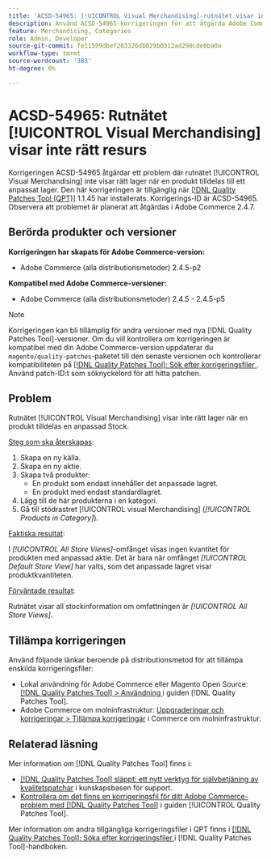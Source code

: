 ```yaml
---
title: 'ACSD-54965: [!UICONTROL Visual Merchandising]-rutnätet visar inte rätt resurs'
description: Använd ACSD-54965-korrigeringen för att åtgärda Adobe Commerce-problemet där rutnätet [!UICONTROL Visual Merchandising] inte visar rätt lager när en produkt tilldelas till ett anpassat lager.
feature: Merchandising, Categories
role: Admin, Developer
source-git-commit: fe11599dbef283326db029b0312ad290cde0ba0a
workflow-type: tm+mt
source-wordcount: '383'
ht-degree: 0%

---
```


# ACSD-54965: Rutnätet [!UICONTROL Visual Merchandising] visar inte rätt resurs

Korrigeringen ACSD-54965 åtgärdar ett problem där rutnätet [!UICONTROL Visual Merchandising] inte visar rätt lager när en produkt tilldelas till ett anpassat lager. Den här korrigeringen är tillgänglig när [[!DNL Quality Patches Tool (QPT)]](https://experienceleague.adobe.com/sv/docs/commerce-knowledge-base/kb/announcements/commerce-announcements/magento-quality-patches-released-new-tool-to-self-serve-quality-patches) 1.1.45 har installerats. Korrigerings-ID är ACSD-54965. Observera att problemet är planerat att åtgärdas i Adobe Commerce 2.4.7.

## Berörda produkter och versioner

**Korrigeringen har skapats för Adobe Commerce-version:**

* Adobe Commerce (alla distributionsmetoder) 2.4.5-p2

**Kompatibel med Adobe Commerce-versioner:**

* Adobe Commerce (alla distributionsmetoder) 2.4.5 - 2.4.5-p5

>[!NOTE]
>
>Korrigeringen kan bli tillämplig för andra versioner med nya [!DNL Quality Patches Tool]-versioner. Om du vill kontrollera om korrigeringen är kompatibel med din Adobe Commerce-version uppdaterar du `magento/quality-patches`-paketet till den senaste versionen och kontrollerar kompatibiliteten på [[!DNL Quality Patches Tool]: Sök efter korrigeringsfiler ](https://experienceleague.adobe.com/tools/commerce-quality-patches/index.html?lang=sv-SE). Använd patch-ID:t som söknyckelord för att hitta patchen.

## Problem

Rutnätet [!UICONTROL Visual Merchandising] visar inte rätt lager när en produkt tilldelas en anpassad Stock.

<u>Steg som ska återskapas</u>:

1. Skapa en ny källa.
1. Skapa en ny aktie.
1. Skapa två produkter:
   * En produkt som endast innehåller det anpassade lagret.
   * En produkt med endast standardlagret.
1. Lägg till de här produkterna i en kategori.
1. Gå till stödrastret [!UICONTROL visual Merchandising] (*[!UICONTROL Products in Category]*).

<u>Faktiska resultat</u>:

I *[!UICONTROL All Store Views]*-omfånget visas ingen kvantitet för produkten med anpassad aktie. Det är bara när omfånget *[!UICONTROL Default Store View]* har valts, som det anpassade lagret visar produktkvantiteten.

<u>Förväntade resultat</u>:

Rutnätet visar all stockinformation om omfattningen är *[!UICONTROL All Store Views]*.

## Tillämpa korrigeringen

Använd följande länkar beroende på distributionsmetod för att tillämpa enskilda korrigeringsfiler:

* Lokal användning för Adobe Commerce eller Magento Open Source: [[!DNL Quality Patches Tool] > Användning ](/help/tools/quality-patches-tool/usage.md) i guiden [!DNL Quality Patches Tool].
* Adobe Commerce om molninfrastruktur: [Uppgraderingar och korrigeringar > Tillämpa korrigeringar](https://experienceleague.adobe.com/docs/commerce-cloud-service/user-guide/develop/upgrade/apply-patches.html?lang=sv-SE) i Commerce om molninfrastruktur.

## Relaterad läsning

Mer information om [!DNL Quality Patches Tool] finns i:

* [[!DNL Quality Patches Tool] släppt: ett nytt verktyg för självbetjäning av kvalitetspatchar](https://experienceleague.adobe.com/sv/docs/commerce-knowledge-base/kb/announcements/commerce-announcements/magento-quality-patches-released-new-tool-to-self-serve-quality-patches) i kunskapsbasen för support.
* [Kontrollera om det finns en korrigeringsfil för ditt Adobe Commerce-problem med  [!DNL Quality Patches Tool]](/help/tools/quality-patches-tool/patches-available-in-qpt/check-patch-for-magento-issue-with-magento-quality-patches.md) i guiden [!UICONTROL Quality Patches Tool].


Mer information om andra tillgängliga korrigeringsfiler i QPT finns i [[!DNL Quality Patches Tool]: Söka efter korrigeringsfiler ](https://experienceleague.adobe.com/tools/commerce-quality-patches/index.html?lang=sv-SE) i [!DNL Quality Patches Tool]-handboken.
